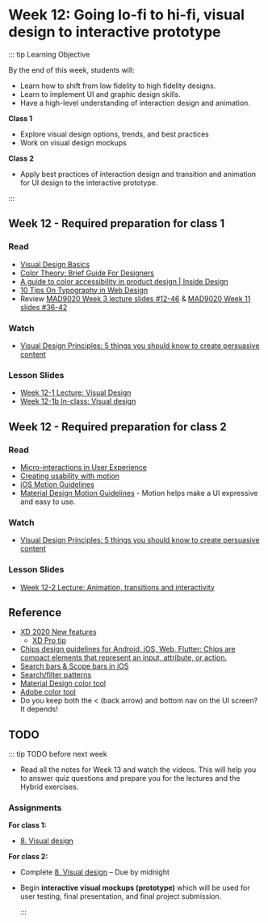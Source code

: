 # Week 12: Going lo-fi to hi-fi, visual design to interactive prototype

::: tip Learning Objective 

By the end of this week, students will:

- Learn how to shift from low fidelity to high fidelity designs.
- Learn to implement UI and graphic design skills.
- Have a high-level understanding of interaction design and animation.

**Class 1**

- Explore visual design options, trends, and best practices
- Work on visual design mockups 

**Class 2**

- Apply best practices of interaction design and transition and animation for UI design to the interactive prototype. 

:::

## Week 12 - Required preparation for class 1

### Read

- [Visual Design Basics](https://www.usability.gov/what-and-why/visual-design.html)
- [Color Theory: Brief Guide For Designers](https://uxplanet.org/color-theory-brief-guide-for-designers-76e11c57eaa)  
- [A guide to color accessibility in product design | Inside Design](https://www.invisionapp.com/inside-design/color-accessibility-product-design/)
- [10 Tips On Typography in Web Design](https://uxplanet.org/10-tips-on-typography-in-web-design-13a378f4aa0d)
- Review [MAD9020 Week 3 lecture slides #12-46](https://drive.google.com/drive/folders/10NKQiCrXfsCbgcqM-RBrD-dckCa3FbI-) & [MAD9020 Week 11 slides #36-42](https://drive.google.com/drive/folders/10NKQiCrXfsCbgcqM-RBrD-dckCa3FbI-)


### Watch

- [Visual Design Principles: 5 things you should know to create persuasive content](https://youtu.be/lKqqA4fCDzA)


### Lesson Slides

- [Week 12-1 Lecture: Visual Design](https://drive.google.com/file/d/1wQc-486vbVOJNb4El0a0Jy5yh3zS1rfE/view?usp=sharing)
- [Week 12-1b In-class: Visual design](https://drive.google.com/file/d/1oIZBn6g8uHmTF2N9mQGNUiuM9w9Hcx4F/view?usp=sharing)


## Week 12 - Required preparation for class 2

### Read

- [Micro-interactions in User Experience](https://www.nngroup.com/articles/microinteractions/)
- [Creating usability with motion](https://medium.com/ux-in-motion/creating-usability-with-motion-the-ux-in-motion-manifesto-a87a4584ddc)
- [iOS Motion Guidelines](https://developer.apple.com/design/human-interface-guidelines/ios/visual-design/animation)
- [Material Design Motion Guidelines](https://material.io/design/motion/understanding-motion.html) - Motion helps make a UI expressive and easy to use.


### Watch

- [Visual Design Principles: 5 things you should know to create persuasive content](https://youtu.be/lKqqA4fCDzA)


### Lesson Slides

- [Week 12-2 Lecture: Animation, transitions and interactivity](https://drive.google.com/file/d/1zssMMhoFa1kDUaZlup9WXGzsv5HFAjDk/view?usp=sharing)


## Reference

- [XD 2020 New features](https://helpx.adobe.com/ca/xd/help/whats-new/2020.html)
  - [XD Pro tip](https://letsxd.com/whats-new)
- [Chips design guidelines for Android, iOS, Web, Flutter:  Chips are compact elements that represent an input, attribute, or action.](https://material.io/components/chips/)
- [Search bars & Scope bars in iOS](https://developer.apple.com/design/human-interface-guidelines/ios/bars/search-bars/)
- [Search/filter patterns](https://pttrns.com/?scid=38)
- [Material Design color tool](https://material.io/resources/color/#!/?view.left=0&view.right=0)
- [Adobe color tool](https://color.adobe.com/create)
- Do you keep both the < (back arrow) and bottom nav on the UI screen? It depends!


## TODO

::: tip TODO before next week

- Read all the notes for Week 13 and watch the videos. This will help you to answer quiz questions and prepare you for the lectures and the Hybrid exercises.

### Assignments

**For class 1:** 
- [8. Visual design](../../assignments/assg8.md)

**For class 2:** 
- Complete [8. Visual design](../../assignments/assg8.md) – Due by midnight
- Begin **interactive visual mockups (prototype)** which will be used for user testing, final presentation, and final project submission.

  :::
